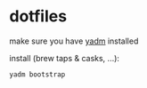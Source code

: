 # dotfiles

make sure you have [yadm](https://yadm.io/) installed

install (brew taps & casks, ...):

```yadm bootstrap```

